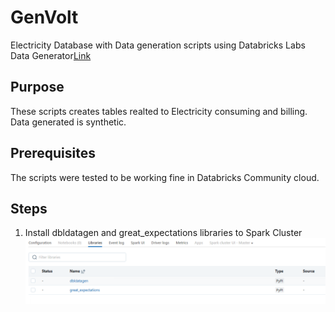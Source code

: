 # GenVolt
Electricity Database with Data generation scripts using Databricks Labs Data Generator[Link](https://databrickslabs.github.io/dbldatagen/public_docs/index.html)

## Purpose
These scripts creates tables realted to Electricity consuming and billing. Data generated is synthetic. 

## Prerequisites
The scripts were tested to be working fine in Databricks Community cloud.

## Steps
1. Install dbldatagen and great_expectations libraries to Spark Cluster
![Alt text](Images/S1_AddLibraryToCluster.png?raw=true "Step1: Add Library to Cluster")
